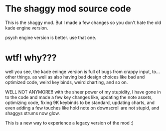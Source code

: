 # The shaggy mod source code

This is the shaggy mod. But I made a few changes so you don't hate the old kade engine version.

psych engine version is better. use that one.

# wtf! why???

well you see, the kade eninge version is full of bugs from crappy input, to... other things. as well as also having bad design choices like bad and optimized code, weird key binds, weird charting, and so on.

WELL NOT ANYMORE!! with the sheer power of my stupidity, I have gone in to the code and made a few key changes like, updating the note assets, optimizing code, fixing 9K keybinds to be standard, updating charts, and even adding a few touches like hold note on downscroll are not stupid, and shaggys strums now glow.

This is a new way to experience a legacy version of the mod :)
